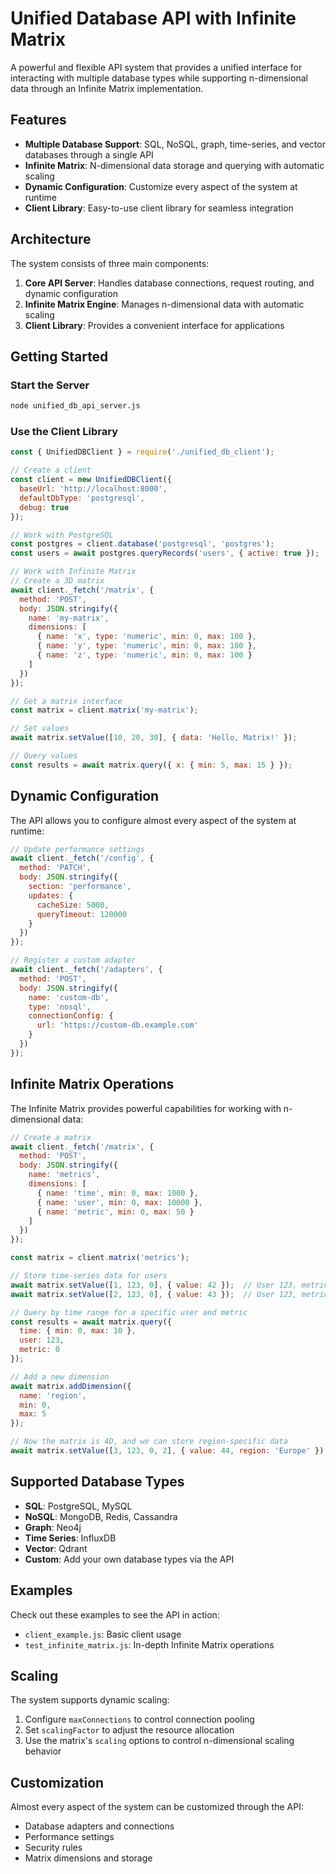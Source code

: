 # Unified Database API with Infinite Matrix

A powerful and flexible API system that provides a unified interface for interacting with multiple database types while supporting n-dimensional data through an Infinite Matrix implementation.

## Features

- **Multiple Database Support**: SQL, NoSQL, graph, time-series, and vector databases through a single API
- **Infinite Matrix**: N-dimensional data storage and querying with automatic scaling
- **Dynamic Configuration**: Customize every aspect of the system at runtime
- **Client Library**: Easy-to-use client library for seamless integration

## Architecture

The system consists of three main components:

1. **Core API Server**: Handles database connections, request routing, and dynamic configuration
2. **Infinite Matrix Engine**: Manages n-dimensional data with automatic scaling
3. **Client Library**: Provides a convenient interface for applications

## Getting Started

### Start the Server

```bash
node unified_db_api_server.js
```

### Use the Client Library

```javascript
const { UnifiedDBClient } = require('./unified_db_client');

// Create a client
const client = new UnifiedDBClient({
  baseUrl: 'http://localhost:8000',
  defaultDbType: 'postgresql',
  debug: true
});

// Work with PostgreSQL
const postgres = client.database('postgresql', 'postgres');
const users = await postgres.queryRecords('users', { active: true });

// Work with Infinite Matrix
// Create a 3D matrix
await client._fetch('/matrix', {
  method: 'POST',
  body: JSON.stringify({
    name: 'my-matrix',
    dimensions: [
      { name: 'x', type: 'numeric', min: 0, max: 100 },
      { name: 'y', type: 'numeric', min: 0, max: 100 },
      { name: 'z', type: 'numeric', min: 0, max: 100 }
    ]
  })
});

// Get a matrix interface
const matrix = client.matrix('my-matrix');

// Set values
await matrix.setValue([10, 20, 30], { data: 'Hello, Matrix!' });

// Query values
const results = await matrix.query({ x: { min: 5, max: 15 } });
```

## Dynamic Configuration

The API allows you to configure almost every aspect of the system at runtime:

```javascript
// Update performance settings
await client._fetch('/config', {
  method: 'PATCH',
  body: JSON.stringify({
    section: 'performance',
    updates: {
      cacheSize: 5000,
      queryTimeout: 120000
    }
  })
});

// Register a custom adapter
await client._fetch('/adapters', {
  method: 'POST',
  body: JSON.stringify({
    name: 'custom-db',
    type: 'nosql',
    connectionConfig: {
      url: 'https://custom-db.example.com'
    }
  })
});
```

## Infinite Matrix Operations

The Infinite Matrix provides powerful capabilities for working with n-dimensional data:

```javascript
// Create a matrix
await client._fetch('/matrix', {
  method: 'POST',
  body: JSON.stringify({
    name: 'metrics',
    dimensions: [
      { name: 'time', min: 0, max: 1000 },
      { name: 'user', min: 0, max: 10000 },
      { name: 'metric', min: 0, max: 50 }
    ]
  })
});

const matrix = client.matrix('metrics');

// Store time-series data for users
await matrix.setValue([1, 123, 0], { value: 42 });  // User 123, metric 0, time 1
await matrix.setValue([2, 123, 0], { value: 43 });  // User 123, metric 0, time 2

// Query by time range for a specific user and metric
const results = await matrix.query({
  time: { min: 0, max: 10 },
  user: 123,
  metric: 0
});

// Add a new dimension
await matrix.addDimension({
  name: 'region',
  min: 0,
  max: 5
});

// Now the matrix is 4D, and we can store region-specific data
await matrix.setValue([3, 123, 0, 2], { value: 44, region: 'Europe' });
```

## Supported Database Types

- **SQL**: PostgreSQL, MySQL
- **NoSQL**: MongoDB, Redis, Cassandra
- **Graph**: Neo4j
- **Time Series**: InfluxDB
- **Vector**: Qdrant
- **Custom**: Add your own database types via the API

## Examples

Check out these examples to see the API in action:

- `client_example.js`: Basic client usage
- `test_infinite_matrix.js`: In-depth Infinite Matrix operations

## Scaling

The system supports dynamic scaling:

1. Configure `maxConnections` to control connection pooling
2. Set `scalingFactor` to adjust the resource allocation
3. Use the matrix's `scaling` options to control n-dimensional scaling behavior

## Customization

Almost every aspect of the system can be customized through the API:

- Database adapters and connections
- Performance settings
- Security rules
- Matrix dimensions and storage